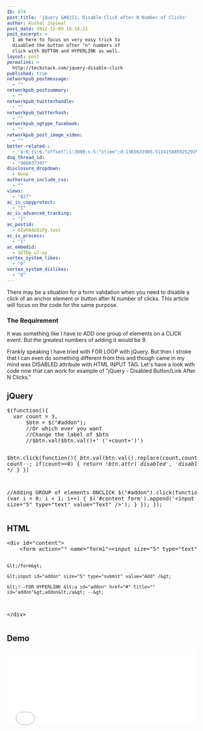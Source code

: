 ```yaml
---
ID: 874
post_title: 'jQuery &#8211; Disable Click after N Number of Clicks'
author: Kushal Jayswal
post_date: 2012-12-09 18:18:21
post_excerpt: >
  I am here to focus on very easy trick to
  disabled the button after "n" numbers of
  click with BUTTON and HYPERLINK as well.
layout: post
permalink: >
  http://teckstack.com/jquery-disable-click
published: true
networkpub_postmessage:
  - ""
networkpub_postsummary:
  - ""
networkpub_twitterhandle:
  - ""
networkpub_twitterhash:
  - ""
networkpub_ogtype_facebook:
  - ""
networkpub_post_image_video:
  - ""
better-related-:
  - 'a:6:{s:6:"offset";i:3000;s:5:"stime";d:1365633905.51241588592529296875;s:7:"queries";i:11;i:874;a:42:{i:1590;d:33.67084819116507077296773786656558513641357421875;i:1559;d:0.792333066463470458984375;i:1519;d:32.78219825067434811671773786656558513641357421875;i:1352;d:2.283462047576904296875;i:1323;d:20.021385793332701297231324133463203907012939453125;i:206;d:19.780435715598624568656305200420320034027099609375;i:1197;d:4.06882190704345703125;i:1104;d:9.33711910247802734375;i:970;d:3.85530757904052734375;i:937;d:2.92929172515869140625;i:912;d:8.26250743865966796875;i:893;d:5.46729755401611328125;i:846;d:18.89195602728793943470009253360331058502197265625;i:792;d:17.371966008786802859731324133463203907012939453125;i:774;d:5.967538356781005859375;i:731;d:12.188311700467711062856324133463203907012939453125;i:638;d:12.527657155637388797231324133463203907012939453125;i:641;d:2.6793911457061767578125;i:439;d:4.57077884674072265625;i:401;d:17.298353795652037234731324133463203907012939453125;i:340;d:55.1171489023766270065607386641204357147216796875;i:200;d:2.760349750518798828125;i:263;d:59.8911725625224420355152687989175319671630859375;i:256;d:9.9984874725341796875;i:240;d:21.91014967658967549368753680028021335601806640625;i:220;d:25.38600550392121846243753680028021335601806640625;i:193;d:1.6533262729644775390625;i:181;d:9.046021035804603371843768400140106678009033203125;i:165;d:4.122285366058349609375;i:154;d:4.959084033966064453125;i:146;d:3.41822910308837890625;i:141;d:3.266068935394287109375;i:134;d:5.00598049163818359375;i:126;d:4.34696292877197265625;i:111;d:25.421944367322279134668860933743417263031005859375;i:99;d:15.961959485654478640981324133463203907012939453125;i:88;d:17.1627063751220703125;i:82;d:3.5613176822662353515625;i:78;d:10.4124889373779296875;i:48;d:1.32343065738677978515625;i:42;d:0.664298534393310546875;i:24;d:60.6499574059575223827778245322406291961669921875;}s:5:"etime";d:1365633905.536941051483154296875;s:5:"ctime";i:1365633905;}'
dsq_thread_id:
  - "966037397"
disclosure_dropdown:
  - None
authorsure_include_css:
  - ""
views:
  - "827"
ac_is_copyprotect:
  - "1"
ac_is_advanced_tracking:
  - "1"
ac_postid:
  - 6IwhA4oQiPg.text
ac_is_process:
  - "1"
ac_embedid:
  - 1DTDg_u7-ax
vortex_system_likes:
  - "0"
vortex_system_dislikes:
  - "0"
---
```

There may be a situation for a form validation when you need to disable a click of an anchor element or button after N number of clicks. This article will focus on the code for the same purpose.
<h3>The&nbsp;Requirement</h3>
It was something like I have to ADD one group of elements on a CLICK event. But the greatest numbers of adding it would be 9.

Frankly speaking I have tried with FOR LOOP with jQuery. But then I stroke that I can even do something different from this and though came in my mind was DISABLED attribute with HTML INPUT TAG. Let's have a look with code now that can work for example of "jQuery - Disabled Button/Link After N Clicks."
<h2>jQuery</h2>
<pre>$(function(){
  var count = 3,
      $btn = $("#addon"); 
	  //Or which ever you want
      //Change the label of $btn
      //$btn.val($btn.val()+' ('+count+')')
      
  $btn.click(function(){
      $btn.val($btn.val().replace(count,count-1));
      count--;
      if(count==0) {
            return !$btn.attr('disabled','disabled');
		/* FOR HYPERLINK
		return !$btn.unbind('click');
		*/
      }
  })
  
  //Adding GROUP of elements ONCLICK
  $("#addon").click(function() {
		for (var i = 0; i &lt; 1; i++) {
			$('#content form').append('&lt;input size="5" type="text" value="Text" /&gt;');
		}
	});
});</pre>
<h2>HTML</h2>
<pre>&lt;div id="content"&gt;
    &lt;form action="" name="form1"&gt;&lt;input size="5" type="text" value="Text" /&gt;

    &lt;/form&gt;
 
    &lt;input id="addon" size="5" type="submit" value="Add" /&gt;

    &lt;!--FOR HYPERLINK &lt;a id="addon" href="#" title="" id="addon"&gt;addon&lt;/a&gt; --&gt;

&lt;/div&gt;
</pre>
<h2>Demo</h2>
<iframe src="//jsfiddle.net/kutec/h4ua7hpj/embedded/result/" width="100%" height="200" frameborder="0" allowfullscreen="allowfullscreen"></iframe>